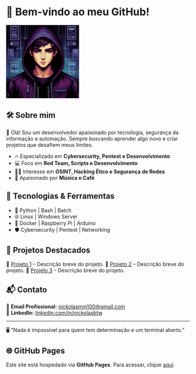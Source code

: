 # 👾 Bem-vindo ao meu GitHub!

<img src="./logo.png" alt="Hacker Pixel Art Logo" width="200"/>

## 🛠️ Sobre mim

👋 Olá! Sou um desenvolvedor apaixonado por tecnologia, segurança da informação e automação. Sempre buscando aprender algo novo e criar projetos que desafiem meus limites.

- 🔥 Especializado em **Cybersecurity, Pentest e Desenvolvimento**
- 💻 Foco em **Red Team, Scripts e Desenvolvimento**
- 🕵️‍♂️ Interesse em **OSINT, Hacking Ético e Segurança de Redes**
- 🎨 Apaixonado por **Música e Café**

## 🚀 Tecnologias & Ferramentas

- 🐍 Python | Bash | Batch
- 🌐 Linux | Windows Server
- 🔧 Docker | Raspberry Pi | Arduino
- 🛡️ Cybersecurity | Pentest | Networking

## 📂 Projetos Destacados

🔹 [Projeto 1](link_do_projeto) – Descrição breve do projeto.
🔹 [Projeto 2](link_do_projeto) – Descrição breve do projeto.
🔹 [Projeto 3](link_do_projeto) – Descrição breve do projeto.

## 📬 Contato

📧 **Email Profissional:** nickolasmm100@gmail.com  
💼 **LinkedIn:** [linkedin.com/in/nickolasbtw](https://linkedin.com/in/nickolasbtw)

---
🖥️ "Nada é impossível para quem tem determinação e um terminal aberto."

## 🌐 GitHub Pages

Este site está hospedado via **GitHub Pages**. Para acessar, clique [aqui](https://seu_usuario.github.io/).
